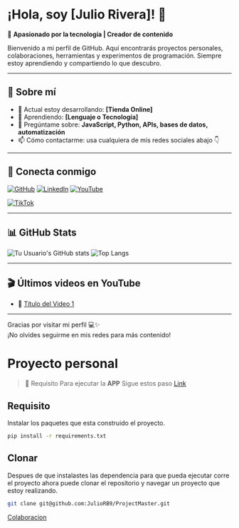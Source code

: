 # ¡Hola, soy [Julio Rivera]! 👋

🎯 **Apasionado por la tecnología | Creador de contenido**

Bienvenido a mi perfil de GitHub. Aquí encontrarás proyectos personales, colaboraciones, herramientas y experimentos de programación. Siempre estoy aprendiendo y compartiendo lo que descubro.

---

## 🚀 Sobre mí

- 🔭 Actual estoy desarrollando: **[Tienda Online]**
- 🌱 Aprendiendo: **[Lenguaje o Tecnología]**
- 💬 Pregúntame sobre: **JavaScript, Python, APIs, bases de datos, automatización**
- 📫 Cómo contactarme: usa cualquiera de mis redes sociales abajo 👇

---

## 📱 Conecta conmigo

[![GitHub](https://img.shields.io/badge/GitHub-100000?style=for-the-badge&logo=github&logoColor=white)](https://github.com/JulioRB9)
[![LinkedIn](https://img.shields.io/badge/LinkedIn-0A66C2?style=for-the-badge&logo=linkedin&logoColor=white/)](https://www.linkedin.com/in/julio-rivera-bautista/)
[![YouTube](https://img.shields.io/badge/YouTube-FF0000?style=for-the-badge&logo=youtube&logoColor=white)](https://www.youtube.com/@Julio.Rivera.)
<!-- [![Twitter](https://img.shields.io/badge/X-000000?style=for-the-badge&logo=twitter&logoColor=white)](https://twitter.com/tu-usuario) -->
<!-- [![Instagram](https://img.shields.io/badge/Instagram-E4405F?style=for-the-badge&logo=instagram&logoColor=white)](https://instagram.com/tu-usuario) -->
[![TikTok](https://img.shields.io/badge/TikTok-000000?style=for-the-badge&logo=tiktok&logoColor=white)](https://www.tiktok.com/@julio_riverab)

---

## 📊 GitHub Stats

![Tu Usuario's GitHub stats](https://github-readme-stats.vercel.app/api?username=JulioRB9&show_icons=true&theme=radical)
![Top Langs](https://github-readme-stats.vercel.app/api/top-langs/?username=JulioRB9&layout=compact&theme=radical)

---

## 🎬 Últimos videos en YouTube

<!-- You can use GitHub Actions or tools like GitHub Readme YouTube to auto-update this section -->

- 🎥 [Título del Video 1](https://youtu.be/23vIfMPNyaw?si=wlOzUl58wRDQxl5n)
<!-- - 🎥 [Título del Video 2](https://youtube.com/watch?v=videoID) -->

---

Gracias por visitar mi perfil 💻✨  
¡No olvides seguirme en mis redes para más contenido!

# Proyecto personal
> :memo: Requisito
Para ejecutar la **APP**
Sigue estos paso 
[Link](https://github.com/ISEATO-JR/Labs-SpeedTest/blob/main/Notas.txt)

## Requisito
Instalar los paquetes que esta construido el proyecto.
```bash
pip install -r requirements.txt
```
## Clonar
Despues de que instalastes las dependencia para que pueda ejecutar corre el proyecto
ahora puede clonar el repositorio y navegar un proyecto que estoy realizando.

```bash
git clone git@github.com:JulioRB9/ProjectMaster.git
```

[Colaboracion](https://excalidraw.com/#room=140036f3d08e8acfa677,hNcW58CYI7mqX2RKzsp7gw)
